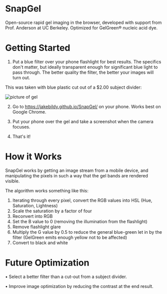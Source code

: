 # SnapGel
Open-source rapid gel imaging in the browser, developed with support from Prof. Anderson at UC Berkeley. Optimized for GelGreen® nucleic acid dye.

# Getting Started

1. Put a blue filter over your phone flashlight for best results. The specifics don't matter, but ideally transparent enough for significant blue light to pass through. The better quality the filter, the better your images will turn out.

This was taken with blue plastic cut out of a $2.00 subject divider:

![picture of gel](https://i.imgur.com/HJXt4B3.png)

2. Go to https://jakebildy.github.io/SnapGel/ on your phone. Works best on Google Chrome.

3. Put your phone over the gel and take a screenshot when the camera focuses.

4. That's it! 

# How it Works

SnapGel works by getting an image stream from a mobile device, and manipulating the pixels in such a way that the gel bands are rendered visible.

The algorithm works something like this:

1. Iterating through every pixel, convert the RGB values into HSL (Hue, Saturation, Lightness)
2. Scale the saturation by a factor of four
3. Reconvert into RGB
4. Set the B value to 0 (removing the illumination from the flashlight)
5. Remove flashlight glare
6. Multiply the G value by 0.5 to reduce the general blue-green let in by the filter (GelGreen emits
    enough yellow not to be affected)
7. Convert to black and white


# Future Optimization

• Select a better filter than a cut-out from a subject divider.

• Improve image optimization by reducing the contrast at the end result.

